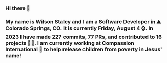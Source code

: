 ### Hi there 👋

### My name is Wilson Staley and I am a Software Developer in ⛰ Colorado Springs, CO.  It is currently Friday, August 4 ⌚. In 2023 I have made 227 commits, 77 PRs, and contributed to 16 projects 👨‍💻. I am currently working at Compassion International 🏢 to help release children from poverty in Jesus' name!